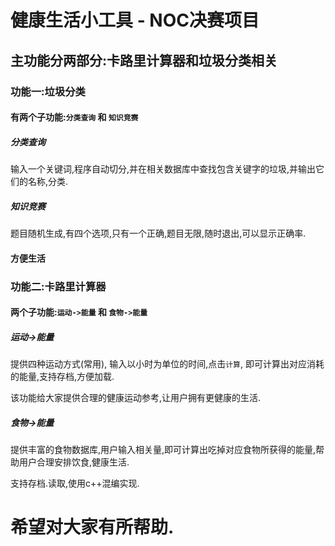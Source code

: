 # 健康生活小工具 - NOC决赛项目

## 主功能分两部分:卡路里计算器和垃圾分类相关

### 功能一:垃圾分类

#### 有两个子功能:`分类查询` 和 `知识竞赛`

##### 分类查询

输入一个关键词,程序自动切分,并在相关数据库中查找包含关键字的垃圾,并输出它们的名称,分类.

##### 知识竞赛

题目随机生成,有四个选项,只有一个正确,题目无限,随时退出,可以显示正确率.

#### 方便生活

### 功能二:卡路里计算器

#### 两个子功能:`运动->能量` 和 `食物->能量`

##### 运动->能量

提供四种运动方式(常用), 输入以小时为单位的时间,点击`计算`, 即可计算出对应消耗的能量,支持存档,方便加载.

该功能给大家提供合理的健康运动参考,让用户拥有更健康的生活.

##### 食物->能量

提供丰富的食物数据库,用户输入相关量,即可计算出吃掉对应食物所获得的能量,帮助用户合理安排饮食,健康生活.

支持存档.读取,使用c++混编实现.

# 希望对大家有所帮助.
